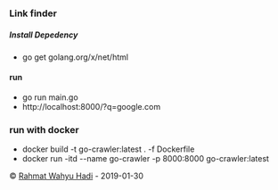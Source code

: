 ###  Link finder


##### Install Depedency

* go get golang.org/x/net/html

#### run 
* go run main.go
* http://localhost:8000/?q=google.com


### run with docker
* docker build -t go-crawler:latest . -f Dockerfile
* docker run -itd --name go-crawler -p 8000:8000 go-crawler:latest

&copy; [Rahmat Wahyu Hadi](https://github.com/wahyuhadi/) - 2019-01-30